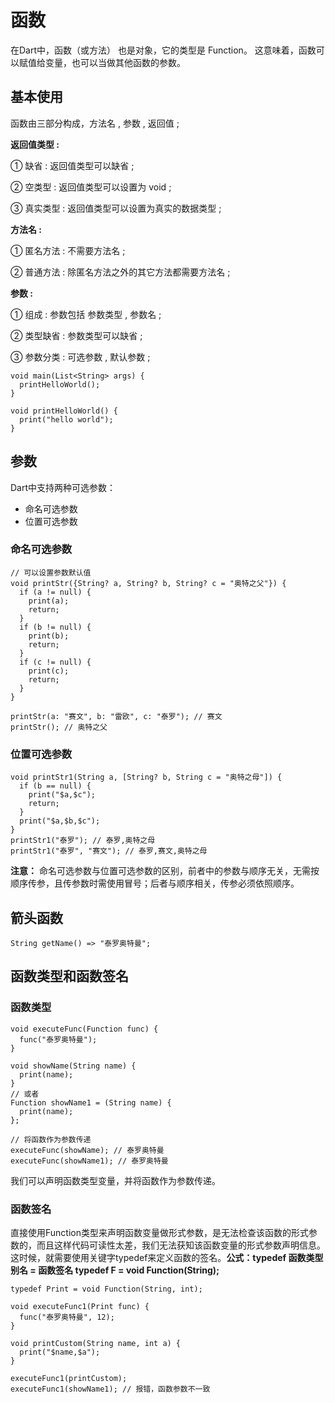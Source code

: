 # 函数
在Dart中，函数（或方法） 也是对象，它的类型是 Function。 这意味着，函数可以赋值给变量，也可以当做其他函数的参数。

## 基本使用
函数由三部分构成，方法名 , 参数 , 返回值 ;

**返回值类型 :**

① 缺省 : 返回值类型可以缺省 ;

② 空类型 : 返回值类型可以设置为 void ;

③ 真实类型 : 返回值类型可以设置为真实的数据类型 ;

**方法名 :**

① 匿名方法 : 不需要方法名 ;

② 普通方法 : 除匿名方法之外的其它方法都需要方法名 ;

**参数 :**

① 组成 : 参数包括 参数类型 , 参数名 ;

② 类型缺省 : 参数类型可以缺省 ;

③ 参数分类 : 可选参数 , 默认参数 ;

```
void main(List<String> args) {
  printHelloWorld();
}

void printHelloWorld() {
  print("hello world");
}
```

## 参数
Dart中支持两种可选参数：
- 命名可选参数
- 位置可选参数
### 命名可选参数
```
// 可以设置参数默认值
void printStr({String? a, String? b, String? c = "奥特之父"}) {
  if (a != null) {
    print(a);
    return;
  }
  if (b != null) {
    print(b);
    return;
  }
  if (c != null) {
    print(c);
    return;
  }
}

printStr(a: "赛文", b: "雷欧", c: "泰罗"); // 赛文
printStr(); // 奥特之父
```
### 位置可选参数
```
void printStr1(String a, [String? b, String c = "奥特之母"]) {
  if (b == null) {
    print("$a,$c");
    return;
  }
  print("$a,$b,$c");
}
printStr1("泰罗"); // 泰罗,奥特之母
printStr1("泰罗", "赛文"); // 泰罗,赛文,奥特之母
```
**注意：**
命名可选参数与位置可选参数的区别，前者中的参数与顺序无关，无需按顺序传参，且传参数时需使用冒号；后者与顺序相关，传参必须依照顺序。

## 箭头函数
```
String getName() => "泰罗奥特曼";
```

## 函数类型和函数签名
### 函数类型
```
void executeFunc(Function func) {
  func("泰罗奥特曼");
}

void showName(String name) {
  print(name);
}
// 或者
Function showName1 = (String name) {
  print(name);
};

// 将函数作为参数传递
executeFunc(showName); // 泰罗奥特曼
executeFunc(showName1); // 泰罗奥特曼
```
我们可以声明函数类型变量，并将函数作为参数传递。
### 函数签名
直接使用Function类型来声明函数变量做形式参数，是无法检查该函数的形式参数的，而且这样代码可读性太差，我们无法获知该函数变量的形式参数声明信息。这时候，就需要使用关键字typedef来定义函数的签名。**公式：typedef 函数类型别名 = 函数签名 typedef F = void Function(String);**
```
typedef Print = void Function(String, int);

void executeFunc1(Print func) {
  func("泰罗奥特曼", 12);
}

void printCustom(String name, int a) {
  print("$name,$a");
}

executeFunc1(printCustom);
executeFunc1(showName1); // 报错，函数参数不一致
```